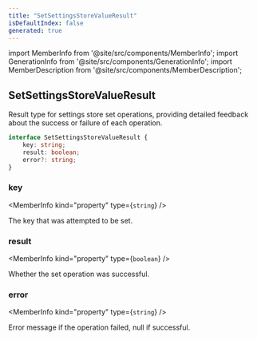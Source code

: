 ```yaml
---
title: "SetSettingsStoreValueResult"
isDefaultIndex: false
generated: true
---
```

<!-- This file was generated from the Vendure source. Do not modify. Instead, re-run the "docs:build" script -->
import MemberInfo from '@site/src/components/MemberInfo';
import GenerationInfo from '@site/src/components/GenerationInfo';
import MemberDescription from '@site/src/components/MemberDescription';


## SetSettingsStoreValueResult

<GenerationInfo sourceFile="packages/core/src/config/settings-store/settings-store-types.ts" sourceLine="209" packageName="@vendure/core" since="3.4.0" />

Result type for settings store set operations, providing detailed feedback
about the success or failure of each operation.

```ts title="Signature"
interface SetSettingsStoreValueResult {
    key: string;
    result: boolean;
    error?: string;
}
```

<div className="members-wrapper">

### key

<MemberInfo kind="property" type={`string`}   />

The key that was attempted to be set.
### result

<MemberInfo kind="property" type={`boolean`}   />

Whether the set operation was successful.
### error

<MemberInfo kind="property" type={`string`}   />

Error message if the operation failed, null if successful.


</div>
